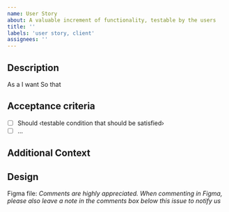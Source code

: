```yaml
---
name: User Story
about: A valuable increment of functionality, testable by the users
title: ''
labels: 'user story, client'
assignees: ''
---
```


## Description

As a <persona or stakeholder type>
I want <some software feature>
So that <some business value>

## Acceptance criteria

- [ ] Should ‹testable condition that should be satisfied›
- [ ] …

## Additional Context

## Design

Figma file:
_Comments are highly appreciated. When commenting in Figma, please also leave a note in the comments box below this issue to notify us_
